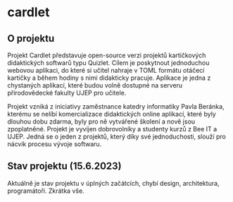# cardlet

## O projektu
Projekt Cardlet představuje open-source verzi projektů kartičkových didaktických softwarů typu Quizlet. Cílem je poskytnout jednoduchou webovou aplikaci, do které si učitel nahraje v TOML formátu otáčecí kartičky a během hodiny s nimi didakticky pracuje. Aplikace je jedna z chystaných aplikací, které budou volně dostupné na serveru přírodovědecké fakulty UJEP pro učitele. 

Projekt vzniká z iniciativy zaměstnance katedry informatiky Pavla Beránka, kterému se nelíbí komercializace didaktických online aplikací, které byly dlouhou dobu zdarma, byly pro ně vytvářené školení a nově jsou zpoplatněné. Projekt je vyvíjen dobrovolníky a studenty kurzů z Bee IT a UJEP. Jedná se o jeden z projektů, který díky své jednoduchosti, slouží pro nácvik procesu vývoje softwaru.

## Stav projektu (15.6.2023)
Aktuálně je stav projektu v úplných začátcích, chybí design, architektura, programátoři. Zkrátka vše.


